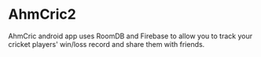# AhmCric2


AhmCric android app uses RoomDB and Firebase to allow you to track your cricket players' win/loss record and share them with friends. 
